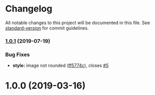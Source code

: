 # Changelog

All notable changes to this project will be documented in this file. See [standard-version](https://github.com/conventional-changelog/standard-version) for commit guidelines.

### [1.0.1](https://github.com/Hostabee/hostabee-profile-picture/compare/v1.0.0...v1.0.1) (2019-07-19)


### Bug Fixes

* **style:** image not rounded ([ff5774c](https://github.com/Hostabee/hostabee-profile-picture/commit/ff5774c)), closes [#5](https://github.com/Hostabee/hostabee-profile-picture/issues/5)



<a name="1.0.0"></a>
# 1.0.0 (2019-03-16)
